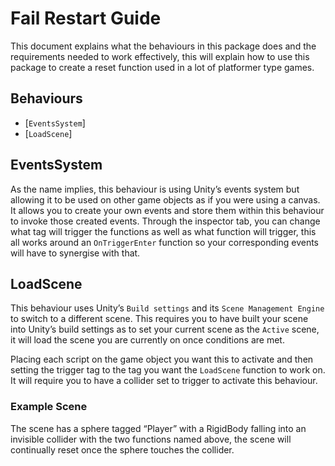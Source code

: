 # Fail Restart Guide

This document explains what the behaviours in this package does and the requirements needed to work effectively, this will explain how to use this package to create a reset function used in a lot of platformer type games.

## Behaviours

-	[`EventsSystem`]
-	[`LoadScene`]


## EventsSystem
As the name implies, this behaviour is using Unity’s events system but allowing it to be used on other game objects as if you were using a canvas. It allows you to create your own events and store them within this behaviour to invoke those created events. Through the inspector tab, you can change what tag will trigger the functions as well as what function will trigger, this all works around an `OnTriggerEnter` function so your corresponding events will have to synergise with that.

## LoadScene

This behaviour uses Unity’s `Build settings` and its `Scene Management Engine` to switch to a different scene. This requires you to have built your scene into Unity’s build settings as to set your current scene as the `Active` scene, it will load the scene you are currently on once conditions are met. 

Placing each script on the game object you want this to activate and then setting the trigger tag to the tag you want the `LoadScene` function to work on. It will require you to have a collider set to trigger to activate this behaviour. 

### Example Scene

The scene has a sphere tagged “Player” with a RigidBody falling into an invisible collider with the two functions named above, the scene will continually reset once the sphere touches the collider. 
